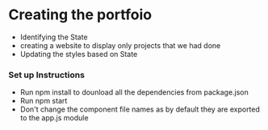 # Creating the portfoio

- Identifying the State
- creating a website to display only projects that we had done
- Updating the styles based on State

### Set up Instructions 
- Run npm install to dounload all the dependencies from package.json
- Run npm start
- Don't change the component file names as by default they are exported to the app.js module

